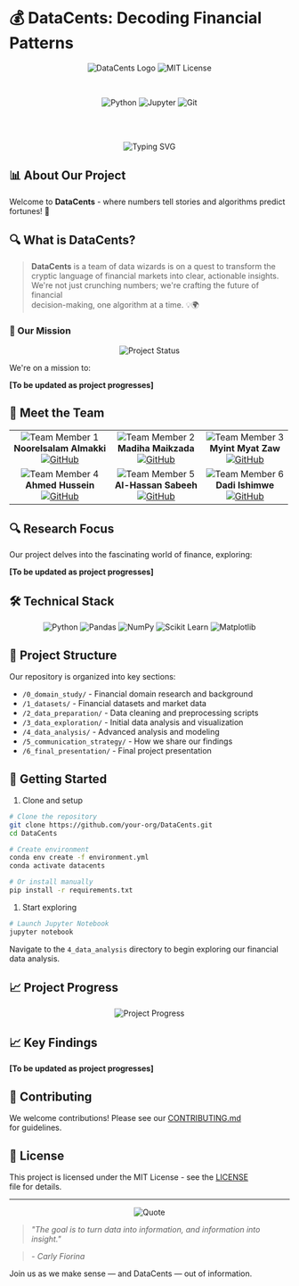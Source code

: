 # 💰 DataCents: Decoding Financial Patterns

<div align="center">
  
  <img src="https://img.shields.io/badge/DataCents-Finance%20Analytics-2196F3?
       style=for-the-badge&logo=python&logoColor=white" alt="DataCents Logo"/>
  <img src="https://img.shields.io/badge/License-MIT-green?style=for-the-badge"
       alt="MIT License"/>
  
  <br/>
  
  <img src="https://img.shields.io/badge/Python-3.8%2B-blue?style=for-the-
       badge&logo=python&logoColor=white" alt="Python"/>
  <img src="https://img.shields.io/badge/Jupyter-Notebook-orange?style=for-
       the-badge&logo=jupyter&logoColor=white" alt="Jupyter"/>
  <img src="https://img.shields.io/badge/Git-F05032?style=for-the-badge&
       logo=git&logoColor=white" alt="Git"/>
  
  <br/>
  <br/>
  
  <img src="https://readme-typing-svg.demolab.com?font=Fira+Code&weight=500&
       size=40&pause=1000&color=2196F3&center=true&vCenter=true&width=600&
       height=100&lines=Welcome+to+DataCents!;Where+Data+Meets+Finance"
       alt="Typing SVG" />
  
</div>

## 📊 About Our Project

Welcome to **DataCents** - where numbers tell stories and algorithms predict  
fortunes! 🎯

## 🔍 What is DataCents?

> **DataCents** is a team of data wizards is on a quest to transform the  
> cryptic language of financial markets into clear, actionable insights.  
> We're not just crunching numbers; we're crafting the future of financial  
> decision-making, one algorithm at a time. 💡🌍

### 🎯 Our Mission

<div align="center">
  <img src="https://img.shields.io/badge/Status-Active-success?style=for-the-
       badge" alt="Project Status"/>
</div>

We're on a mission to:

**[To be updated as project progresses]**

## 👥 Meet the Team

<div align="center">
  <table>
    <tr>
      <td align="center">
        <img src="https://img.shields.io/badge/Team%20Member-1-blue?style=for-
             the-badge" alt="Team Member 1"/>
        <br/>
        <b>Noorelsalam Almakki</b>
        <br/>
        <a href="https://github.com/NoorelsalamAlmakki">
          <img src="https://img.shields.io/badge/GitHub-100000?style=for-the-
               badge&logo=github&logoColor=white" alt="GitHub"/>
        </a>
      </td>
      <td align="center">
        <img src="https://img.shields.io/badge/Team%20Member-2-blue?style=for-
             the-badge" alt="Team Member 2"/>
        <br/>
        <b>Madiha Maikzada</b>
        <br/>
        <a href="https://github.com/MadiMalik">
          <img src="https://img.shields.io/badge/GitHub-100000?style=for-the-
               badge&logo=github&logoColor=white" alt="GitHub"/>
        </a>
      </td>
      <td align="center">
        <img src="https://img.shields.io/badge/Team%20Member-3-blue?style=for-
             the-badge" alt="Team Member 3"/>
        <br/>
        <b>Myint Myat Zaw</b>
        <br/>
        <a href="https://github.com/MyatCharm">
          <img src="https://img.shields.io/badge/GitHub-100000?style=for-the-
               badge&logo=github&logoColor=white" alt="GitHub"/>
        </a>
      </td>
    </tr>
    <tr>
      <td align="center">
        <img src="https://img.shields.io/badge/Team%20Member-4-blue?style=for-
             the-badge" alt="Team Member 4"/>
        <br/>
        <b>Ahmed Hussein</b>
        <br/>
        <a href="https://github.com/AhmedKhalifa7">
          <img src="https://img.shields.io/badge/GitHub-100000?style=for-the-
               badge&logo=github&logoColor=white" alt="GitHub"/>
        </a>
      </td>
      <td align="center">
        <img src="https://img.shields.io/badge/Team%20Member-5-blue?style=for-
             the-badge" alt="Team Member 5"/>
        <br/>
        <b>Al-Hassan Sabeeh</b>
        <br/>
        <a href="https://github.com/AlhassenSabeeh">
          <img src="https://img.shields.io/badge/GitHub-100000?style=for-the-
               badge&logo=github&logoColor=white" alt="GitHub"/>
        </a>
      </td>
      <td align="center">
        <img src="https://img.shields.io/badge/Team%20Member-6-blue?style=for-
             the-badge" alt="Team Member 6"/>
        <br/>
        <b>Dadi Ishimwe</b>
        <br/>
        <a href="https://github.com/dadishimwe">
          <img src="https://img.shields.io/badge/GitHub-100000?style=for-the-
               badge&logo=github&logoColor=white" alt="GitHub"/>
        </a>
      </td>
    </tr>
  </table>
</div>

## 🔍 Research Focus

Our project delves into the fascinating world of finance, exploring:

**[To be updated as project progresses]**

## 🛠️ Technical Stack

<div align="center">
  <img src="https://img.shields.io/badge/Python-3776AB?style=for-the-badge&
       logo=python&logoColor=white" alt="Python"/>
  <img src="https://img.shields.io/badge/Pandas-150458?style=for-the-badge&
       logo=pandas&logoColor=white" alt="Pandas"/>
  <img src="https://img.shields.io/badge/NumPy-013243?style=for-the-badge&
       logo=numpy&logoColor=white" alt="NumPy"/>
  <img src="https://img.shields.io/badge/Scikit_Learn-F7931E?style=for-the-
       badge&logo=scikit-learn&logoColor=white" alt="Scikit Learn"/>
  <img src="https://img.shields.io/badge/Matplotlib-11557C?style=for-the-
       badge&logo=matplotlib&logoColor=white" alt="Matplotlib"/>
</div>

## 📁 Project Structure

Our repository is organized into key sections:

- `/0_domain_study/` - Financial domain research and background
- `/1_datasets/` - Financial datasets and market data
- `/2_data_preparation/` - Data cleaning and preprocessing scripts
- `/3_data_exploration/` - Initial data analysis and visualization
- `/4_data_analysis/` - Advanced analysis and modeling
- `/5_communication_strategy/` - How we share our findings
- `/6_final_presentation/` - Final project presentation

## 🚀 Getting Started

1. Clone and setup

```bash
# Clone the repository
git clone https://github.com/your-org/DataCents.git
cd DataCents

# Create environment
conda env create -f environment.yml
conda activate datacents

# Or install manually
pip install -r requirements.txt
```

1. Start exploring

```bash
# Launch Jupyter Notebook
jupyter notebook
```

Navigate to the `4_data_analysis` directory to begin exploring our financial  
data analysis.

## 📈 Project Progress

<div align="center">
  <img src="https://img.shields.io/badge/Progress-5%25-blue?style=for-the-
       badge" alt="Project Progress"/>
</div>

## 📈 Key Findings

**[To be updated as project progresses]**

## 🤝 Contributing

We welcome contributions! Please see our [CONTRIBUTING.md](CONTRIBUTING.md)  
for guidelines.

## 📝 License

This project is licensed under the MIT License - see the [LICENSE](LICENSE)  
file for details.

---

<div align="center">
  <img src="https://img.shields.io/badge/Quote-Finance%20%26%20Data-blue?
       style=for-the-badge" alt="Quote"/>
</div>

> *"The goal is to turn data into information, and information into insight."*

> *- Carly Fiorina*

Join us as we make sense — and DataCents — out of information.
